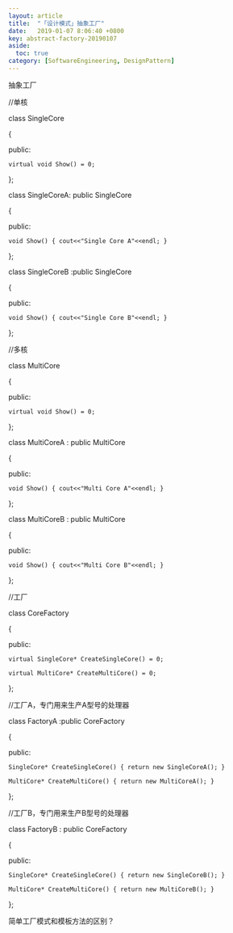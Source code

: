```yaml
---
layout: article
title:  "「设计模式」抽象工厂"
date:   2019-01-07 8:06:40 +0800
key: abstract-factory-20190107
aside:
  toc: true
category: [SoftwareEngineering, DesignPattern]
---
```





抽象工厂



//单核   

class SingleCore    

{   

public:   

    virtual void Show() = 0;

};   

class SingleCoreA: public SingleCore     

{   

public:   

    void Show() { cout<<"Single Core A"<<endl; }   

};   

class SingleCoreB :public SingleCore   

{   

public:   

    void Show() { cout<<"Single Core B"<<endl; }   

};   

//多核   

class MultiCore     

{   

public:   

    virtual void Show() = 0;

};   

class MultiCoreA : public MultiCore     

{   

public:   

    void Show() { cout<<"Multi Core A"<<endl; }   



};   

class MultiCoreB : public MultiCore     

{   

public:   

    void Show() { cout<<"Multi Core B"<<endl; }   

};   

//工厂   

class CoreFactory     

{   

public:   

    virtual SingleCore* CreateSingleCore() = 0;

    virtual MultiCore* CreateMultiCore() = 0;

};   

//工厂A，专门用来生产A型号的处理器   

class FactoryA :public CoreFactory   

{   

public:   

    SingleCore* CreateSingleCore() { return new SingleCoreA(); }   

    MultiCore* CreateMultiCore() { return new MultiCoreA(); }   

};   

//工厂B，专门用来生产B型号的处理器   

class FactoryB : public CoreFactory   

{   

public:   

    SingleCore* CreateSingleCore() { return new SingleCoreB(); }   

    MultiCore* CreateMultiCore() { return new MultiCoreB(); }   

};  

简单工厂模式和模板方法的区别？
